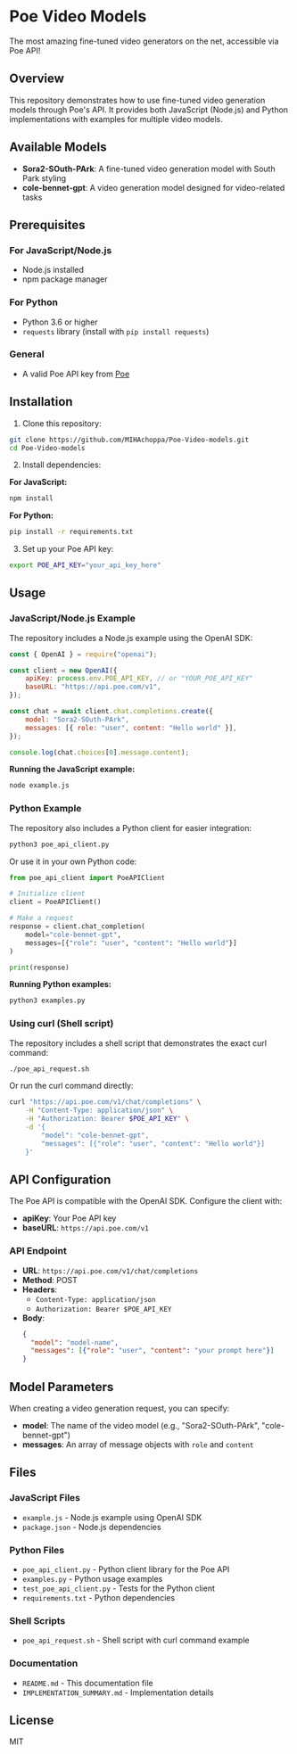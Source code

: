 # Poe Video Models

The most amazing fine-tuned video generators on the net, accessible via Poe API!

## Overview

This repository demonstrates how to use fine-tuned video generation models through Poe's API. It provides both JavaScript (Node.js) and Python implementations with examples for multiple video models.

## Available Models

- **Sora2-SOuth-PArk**: A fine-tuned video generation model with South Park styling
- **cole-bennet-gpt**: A video generation model designed for video-related tasks

## Prerequisites

### For JavaScript/Node.js
- Node.js installed
- npm package manager

### For Python
- Python 3.6 or higher
- `requests` library (install with `pip install requests`)

### General
- A valid Poe API key from [Poe](https://poe.com)

## Installation

1. Clone this repository:
```bash
git clone https://github.com/MIHAchoppa/Poe-Video-models.git
cd Poe-Video-models
```

2. Install dependencies:

**For JavaScript:**
```bash
npm install
```

**For Python:**
```bash
pip install -r requirements.txt
```

3. Set up your Poe API key:
```bash
export POE_API_KEY="your_api_key_here"
```

## Usage

### JavaScript/Node.js Example

The repository includes a Node.js example using the OpenAI SDK:

```javascript
const { OpenAI } = require("openai");

const client = new OpenAI({
    apiKey: process.env.POE_API_KEY, // or "YOUR_POE_API_KEY"
    baseURL: "https://api.poe.com/v1",
});

const chat = await client.chat.completions.create({
    model: "Sora2-SOuth-PArk",
    messages: [{ role: "user", content: "Hello world" }],
});

console.log(chat.choices[0].message.content);
```

**Running the JavaScript example:**
```bash
node example.js
```

### Python Example

The repository also includes a Python client for easier integration:

```bash
python3 poe_api_client.py
```

Or use it in your own Python code:

```python
from poe_api_client import PoeAPIClient

# Initialize client
client = PoeAPIClient()

# Make a request
response = client.chat_completion(
    model="cole-bennet-gpt",
    messages=[{"role": "user", "content": "Hello world"}]
)

print(response)
```

**Running Python examples:**
```bash
python3 examples.py
```

### Using curl (Shell script)

The repository includes a shell script that demonstrates the exact curl command:

```bash
./poe_api_request.sh
```

Or run the curl command directly:

```bash
curl "https://api.poe.com/v1/chat/completions" \
    -H "Content-Type: application/json" \
    -H "Authorization: Bearer $POE_API_KEY" \
    -d '{
        "model": "cole-bennet-gpt",
        "messages": [{"role": "user", "content": "Hello world"}]
    }'
```

## API Configuration

The Poe API is compatible with the OpenAI SDK. Configure the client with:
- **apiKey**: Your Poe API key
- **baseURL**: `https://api.poe.com/v1`

### API Endpoint

- **URL**: `https://api.poe.com/v1/chat/completions`
- **Method**: POST
- **Headers**:
  - `Content-Type: application/json`
  - `Authorization: Bearer $POE_API_KEY`
- **Body**:
  ```json
  {
    "model": "model-name",
    "messages": [{"role": "user", "content": "your prompt here"}]
  }
  ```

## Model Parameters

When creating a video generation request, you can specify:
- **model**: The name of the video model (e.g., "Sora2-SOuth-PArk", "cole-bennet-gpt")
- **messages**: An array of message objects with `role` and `content`

## Files

### JavaScript Files
- `example.js` - Node.js example using OpenAI SDK
- `package.json` - Node.js dependencies

### Python Files
- `poe_api_client.py` - Python client library for the Poe API
- `examples.py` - Python usage examples
- `test_poe_api_client.py` - Tests for the Python client
- `requirements.txt` - Python dependencies

### Shell Scripts
- `poe_api_request.sh` - Shell script with curl command example

### Documentation
- `README.md` - This documentation file
- `IMPLEMENTATION_SUMMARY.md` - Implementation details

## License

MIT
